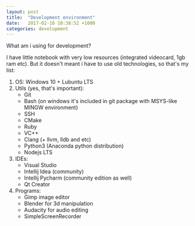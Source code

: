 ```yaml
---
layout: post
title:  "Development environment"
date:   2017-02-16 10:38:52 +1000
categories: development
---
```


What am i using for development?

I have little notebook with very low resources (integrated videocard, 1gb ram etc). But it doesn't meant i have to use old technologies, so that's my list:
1. OS: Windows 10 + Lubuntu LTS
1. Utils (yes, that's important): 
    - Git
    - Bash (on windows it's included in git package with MSYS-like MINGW environment)
    - SSH
    - CMake
    - Ruby
    - VC++
    - Clang (+ llvm, lldb and etc)
    - Python3 (Anaconda python distribution)
    - Nodejs LTS
1. IDEs: 
    - Visual Studio
    - Intellij Idea (community)
    - Intellij Pycharm (community edition as well)
    - Qt Creator
1. Programs:
    - Gimp image editor
	- Blender for 3d manipulation
	- Audacity for audio editing
	- SimpleScreenRecorder